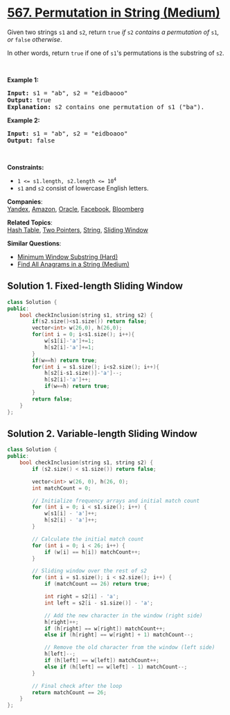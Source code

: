 # [567. Permutation in String (Medium)](https://leetcode.com/problems/permutation-in-string/)

<p>Given two strings <code>s1</code> and <code>s2</code>, return <code>true</code><em> if </em><code>s2</code><em> contains a permutation of </em><code>s1</code><em>, or </em><code>false</code><em> otherwise</em>.</p>

<p>In other words, return <code>true</code> if one of <code>s1</code>'s permutations is the substring of <code>s2</code>.</p>

<p>&nbsp;</p>
<p><strong>Example 1:</strong></p>

<pre><strong>Input:</strong> s1 = "ab", s2 = "eidbaooo"
<strong>Output:</strong> true
<strong>Explanation:</strong> s2 contains one permutation of s1 ("ba").
</pre>

<p><strong>Example 2:</strong></p>

<pre><strong>Input:</strong> s1 = "ab", s2 = "eidboaoo"
<strong>Output:</strong> false
</pre>

<p>&nbsp;</p>
<p><strong>Constraints:</strong></p>

<ul>
	<li><code>1 &lt;= s1.length, s2.length &lt;= 10<sup>4</sup></code></li>
	<li><code>s1</code> and <code>s2</code> consist of lowercase English letters.</li>
</ul>


**Companies**:  
[Yandex](https://leetcode.com/company/yandex), [Amazon](https://leetcode.com/company/amazon), [Oracle](https://leetcode.com/company/oracle), [Facebook](https://leetcode.com/company/facebook), [Bloomberg](https://leetcode.com/company/bloomberg)

**Related Topics**:  
[Hash Table](https://leetcode.com/tag/hash-table/), [Two Pointers](https://leetcode.com/tag/two-pointers/), [String](https://leetcode.com/tag/string/), [Sliding Window](https://leetcode.com/tag/sliding-window/)

**Similar Questions**:
* [Minimum Window Substring (Hard)](https://leetcode.com/problems/minimum-window-substring/)
* [Find All Anagrams in a String (Medium)](https://leetcode.com/problems/find-all-anagrams-in-a-string/)


## Solution 1. Fixed-length Sliding Window

```cpp
class Solution {
public:
    bool checkInclusion(string s1, string s2) {
        if(s2.size()<s1.size()) return false;
        vector<int> w(26,0), h(26,0);
        for(int i = 0; i<s1.size(); i++){
            w[s1[i]-'a']+=1;
            h[s2[i]-'a']+=1;
        }
        if(w==h) return true;
        for(int i = s1.size(); i<s2.size(); i++){
            h[s2[i-s1.size()]-'a']--;
            h[s2[i]-'a']++;
            if(w==h) return true;
        }
        return false;
    }
};
```

## Solution 2. Variable-length Sliding Window

```cpp
class Solution {
public:
    bool checkInclusion(string s1, string s2) {
        if (s2.size() < s1.size()) return false;

        vector<int> w(26, 0), h(26, 0);
        int matchCount = 0;

        // Initialize frequency arrays and initial match count
        for (int i = 0; i < s1.size(); i++) {
            w[s1[i] - 'a']++;
            h[s2[i] - 'a']++;
        }

        // Calculate the initial match count
        for (int i = 0; i < 26; i++) {
            if (w[i] == h[i]) matchCount++;
        }

        // Sliding window over the rest of s2
        for (int i = s1.size(); i < s2.size(); i++) {
            if (matchCount == 26) return true;

            int right = s2[i] - 'a';
            int left = s2[i - s1.size()] - 'a';

            // Add the new character in the window (right side)
            h[right]++;
            if (h[right] == w[right]) matchCount++;
            else if (h[right] == w[right] + 1) matchCount--;

            // Remove the old character from the window (left side)
            h[left]--;
            if (h[left] == w[left]) matchCount++;
            else if (h[left] == w[left] - 1) matchCount--;
        }

        // Final check after the loop
        return matchCount == 26;
    }
};

```
